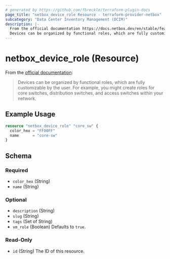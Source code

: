 ```yaml
---
# generated by https://github.com/fbreckle/terraform-plugin-docs
page_title: "netbox_device_role Resource - terraform-provider-netbox"
subcategory: "Data Center Inventory Management (DCIM)"
description: |-
  From the official documentation https://docs.netbox.dev/en/stable/features/devices/#device-roles:
  Devices can be organized by functional roles, which are fully customizable by the user. For example, you might create roles for core switches, distribution switches, and access switches within your network.
---
```


# netbox_device_role (Resource)

From the [official documentation](https://docs.netbox.dev/en/stable/features/devices/#device-roles):

> Devices can be organized by functional roles, which are fully customizable by the user. For example, you might create roles for core switches, distribution switches, and access switches within your network.

## Example Usage

```terraform
resource "netbox_device_role" "core_sw" {
  color_hex = "FF00FF"
  name      = "core-sw"
}
```

<!-- schema generated by tfplugindocs -->
## Schema

### Required

- `color_hex` (String)
- `name` (String)

### Optional

- `description` (String)
- `slug` (String)
- `tags` (Set of String)
- `vm_role` (Boolean) Defaults to `true`.

### Read-Only

- `id` (String) The ID of this resource.


